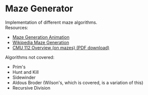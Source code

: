 # Maze Generator

Implementation of different maze algorithms.   
Resources:  
- [Maze Generation Animation](https://weblog.jamisbuck.org/2011/2/7/maze-generation-algorithm-recap.html)    
- [Wikipedia Maze Generation](https://en.wikipedia.org/wiki/Maze_generation_algorithm)   
- [CMU 112 Overview (on mazes) (PDF download)](https://www.cs.cmu.edu/~112-s23/notes/student-tp-guides/Mazes.pdf)

Algorithms not covered: 
- Prim's    
- Hunt and Kill   
- Sidewinder   
- Aldous Broder (Wilson's, which is covered, is a variation of this)   
- Recursive Division   
